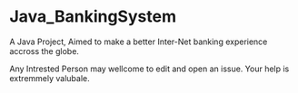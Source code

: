 # Java_BankingSystem

A Java Project, Aimed to make a better Inter-Net banking experience accross the globe.

Any Intrested Person may wellcome to edit and open an issue. Your help is extremmely valubale.

